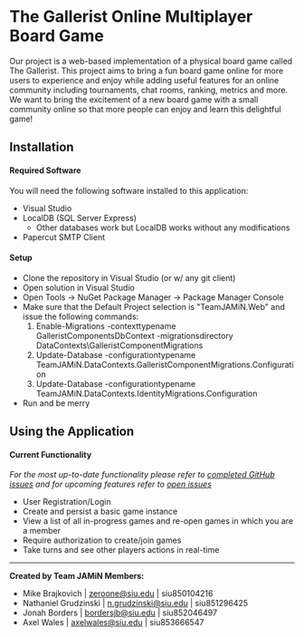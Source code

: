 # The Gallerist Online Multiplayer Board Game

Our project is a web-based implementation of a physical board game called The Gallerist. This project aims to bring a fun board game online for more users to experience and enjoy while adding useful features for an online community including tournaments, chat rooms, ranking, metrics and more. We want to bring the excitement of a new board game with a small community online so that more people can enjoy and learn this delightful game!

## Installation


#### Required Software

You will need the following software installed to this application:

- Visual Studio
- LocalDB (SQL Server Express)
    - Other databases work but LocalDB works without any modifications
- Papercut SMTP Client

#### Setup

- Clone the repository in Visual Studio (or w/ any git client)
- Open solution in Visual Studio
- Open Tools -> NuGet Package Manager -> Package Manager Console 
- Make sure that the Default Project selection is "TeamJAMiN.Web" and issue the following commands:
    1. Enable-Migrations -contexttypename GalleristComponentsDbContext -migrationsdirectory DataContexts\GalleristComponentMigrations
    2. Update-Database -configurationtypename TeamJAMiN.DataContexts.GalleristComponentMigrations.Configuration
    3. Update-Database -configurationtypename TeamJAMiN.DataContexts.IdentityMigrations.Configuration
- Run and be merry

## Using the Application

#### Current Functionality

*For the most up-to-date functionality please refer to [completed GitHub issues](https://github.com/SIU-CS-435/jamin-production/issues?q=is%3Aissue+is%3Aclosed) and for upcoming features refer to [open issues](https://github.com/SIU-CS-435/jamin-production/issues?utf8=%E2%9C%93&q=is%3Aissue+is%3Aopen)*

- User Registration/Login
- Create and persist a basic game instance
- View a list of all in-progress games and re-open games in which you are a member
- Require authorization to create/join games
- Take turns and see other players actions in real-time

-----

**Created by Team JAMiN Members:**

 - Mike Brajkovich | zeroone@siu.edu | siu850104216
 - Nathaniel Grudzinski | n.grudzinski@siu.edu | siu851296425
 - Jonah Borders | bordersjb@siu.edu | siu852046497
 - Axel Wales | axelwales@siu.edu | siu853666547
